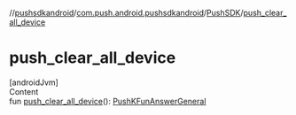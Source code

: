 //[pushsdkandroid](../../index.md)/[com.push.android.pushsdkandroid](../index.md)/[PushSDK](index.md)/[push_clear_all_device](push_clear_all_device.md)



# push_clear_all_device  
[androidJvm]  
Content  
fun [push_clear_all_device](push_clear_all_device.md)(): [PushKFunAnswerGeneral](../../com.push.android.pushsdkandroid.core/-push-k-fun-answer-general/index.md)  



